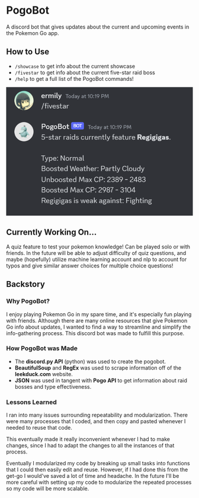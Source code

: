 # PogoBot
A discord bot that gives updates about the current and upcoming events in the Pokemon Go app.

## How to Use
- `/showcase` to get info about the current showcase
- `/fivestar` to get info about the current five-star raid boss
- `/help` to get a full list of the PogoBot commands!

![Example of the PogoBot at work. /fivestar was called and PogoBot responded.](images/bot-example.png)

## Currently Working On...
A quiz feature to test your pokemon knowledge! Can be played solo or with friends. In the future will be able to adjust difficulty
of quiz questions, and maybe (hopefully) utilize machine learning account and nlp to account for typos and give similar answer choices for
multiple choice questions!

## Backstory

### Why PogoBot?
I enjoy playing Pokemon Go in my spare time, and it's especially fun playing with friends. Although there are many online resources
that give Pokemon Go info about updates, I wanted to find a way to streamline and simplify the info-gathering process. This discord bot was made
to fulfill this purpose. 

### How PogoBot was Made
- The **discord.py API** (python) was used to create the pogobot.
- **BeautifulSoup** and **RegEx** was used to scrape information off of the **leekduck.com** website.
- **JSON** was used in tangent with **Pogo API** to get information about raid bosses and type effectiveness.

### Lessons Learned
I ran into many issues surrounding repeatability and modularization.
There were many processes that I coded, and then copy and pasted whenever I needed to reuse that code.

This eventually made it really inconvenient whenever I had to make changes, since I had
to adapt the changes to all the instances of that process. 

Eventually I modularized my code by breaking up small tasks into functions 
that I could then easily edit and reuse. However, if I had done this from the get-go
I would've saved a lot of time and headache. In the future I'll be more careful with
setting up my code to modularize the repeated processes so my code will be more scalable. 
